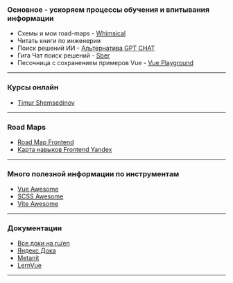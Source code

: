 ### Основное - ускоряем процессы обучения и впитывания информации

- Схемы и мои road-maps - [Whimsical](https://whimsical.com/)
- Читать книги по инженерии
- Поиск решений ИИ - [Альтернатива GPT CHAT](https://www.phind.com/)
- Гига Чат поиск решений - [Sber](https://developers.sber.ru/gigachat/)
- Песочница с сохранением примеров Vue - [Vue Playground](https://play.vuejs.org/#eNp9kUFLwzAUx79KfJcqzA3ZbXQDlYF6UFHBSy6je+sy0yQkL7NQ+t19SVn1ILv1/X//l/7SdnDr3PQYERZQhsorRyIgRbeSRjXOehKd8LgTvdh524iCq4U00lTWBBJNqMUy8cviAbW24tN6vb0orqQpZ8NxfBAPhI3TG0KehCj3N6uuy8t9X854yqkyLpI4Xjd2i3opgbkERuVs3IYJUOBX71Q9PQRr2LpLuxIq2zil0b84UqwmYSEySWzDZt9POSMfcXLKqz1WX//kh9CmTMKrx4D+iBJGRhtfIw14/f6MLT+PkM2j5vYZ+IbB6pgch9pdNFvW/tPLto/52ytTf4R1S2jC6VJJNDX73JfA/+P+zNV/defTed6Tpof+B7x8phs=)

<hr>

### Курсы онлайн
- [Timur Shemsedinov](https://www.youtube.com/watch?v=pn5myCmpV2U&list=PLHhi8ymDMrQZGa7hYnwBQufg9XXoJr5LP)

<hr/>

### Road Maps
- [Road Map Frontend](https://andreasbm.github.io/web-skills/)
- [Карта навыков Frontend Yandex](https://yandex.ru/company/researches/2023/frontenders?mindbox-message-key=3405284274458722304&mindbox-click-id=2dda9973-6e8d-4db2-8859-0bf777295b6e&utm_source=letter&utm_medium=yfd&utm_campaign=letter_1&utm_content=all&utm_term=digest_14_09_2023)

<hr/>

### Много полезной информации по инструментам
- [Vue Awesome](https://next.awesome-vue.js.org/)
- [SCSS Awesome](https://github.com/resCSS/awesome-scss?ysclid=lo6qet2d1q712554221)
- [Vite Awesome](https://github.com/vitejs/awesome-vite)

<hr/>

### Документации
- [Все доки на ru/en](https://runebook.dev/ru/)
- [Яндекс Дока](https://doka.guide/)
- [Metanit](https://metanit.com/)
- [LernVue](https://learnvue.co/)

<hr>
